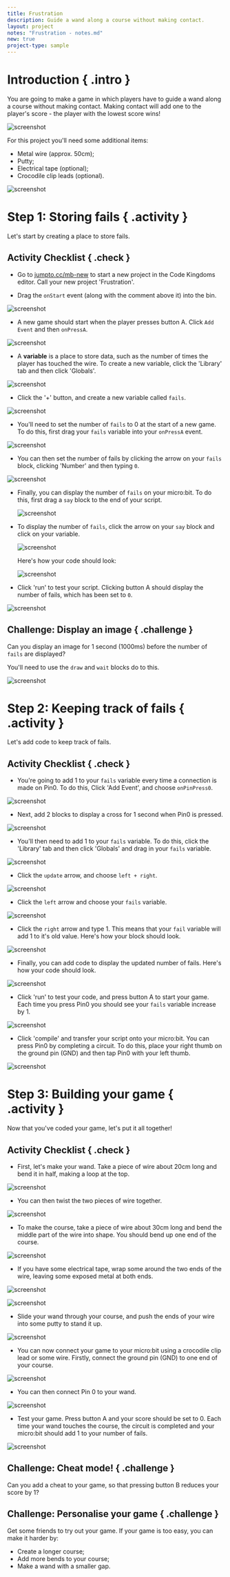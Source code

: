 ```yaml
---
title: Frustration
description: Guide a wand along a course without making contact.
layout: project
notes: "Frustration - notes.md"
new: true
project-type: sample
---
```


# Introduction { .intro }

You are going to make a game in which players have to guide a wand along a course without making contact. Making contact will add one to the player's score - the player with the lowest score wins!

![screenshot](images/frustration-final.jpg)

For this project you'll need some additional items:

+ Metal wire (approx. 50cm);
+ Putty;
+ Electrical tape (optional);
+ Crocodile clip leads (optional).

![screenshot](images/frustration-items.jpg)

# Step 1: Storing fails { .activity }

Let's start by creating a place to store fails.

## Activity Checklist { .check }

+ Go to <a href="http://jumpto.cc/mb-new" target="_blank">jumpto.cc/mb-new</a> to start a new project in the Code Kingdoms editor. Call your new project 'Frustration'.

+ Drag the `onStart` event (along with the comment above it) into the bin.

![screenshot](images/frustration-bin.png)

+ A new game should start when the player presses button A. Click `Add Event` and then `onPressA`.

![screenshot](images/frustration-onPressA.png)

+ A __variable__ is a place to store data, such as the number of times the player has touched the wire. To create a new variable, click the 'Library' tab and then click 'Globals'.

![screenshot](images/frustration-globals.png)

+ Click the '+' button, and create a new variable called `fails`.

![screenshot](images/frustration-fails.png)

+ You'll need to set the number of `fails` to 0 at the start of a new game. To do this, first drag your `fails` variable into your `onPressA` event.

![screenshot](images/frustration-fails-drag.png)

+ You can then set the number of fails by clicking the arrow on your `fails` block, clicking 'Number' and then typing `0`.

![screenshot](images/frustration-fails-set.png)

+ Finally, you can display the number of `fails` on your micro:bit. To do this, first drag a `say` block to the end of your script.

	![screenshot](images/frustration-say.png)

+ To display the number of `fails`, click the arrow on your `say` block and click on your variable.

	![screenshot](images/frustration-say-fails.png)

	Here's how your code should look:

	![screenshot](images/frustration-fails-code.png)

+ Click 'run' to test your script. Clicking button A should display the number of fails, which has been set to `0`.

![screenshot](images/frustration-fails-test.png)

## Challenge: Display an image { .challenge }
Can you display an image for 1 second (1000ms) before the number of `fails` are displayed?

You'll need to use the `draw` and `wait` blocks do to this.

![screenshot](images/frustration-start-img.png)

# Step 2: Keeping track of fails { .activity }

Let's add code to keep track of fails.

## Activity Checklist { .check }

+ You're going to add 1 to your `fails` variable every time a connection is made on Pin0. To do this, Click 'Add Event', and choose `onPinPress0`.

![screenshot](images/frustration-pressPin0.png)

+ Next, add 2 blocks to display a cross for 1 second when Pin0 is pressed.

![screenshot](images/frustration-pin0-x.png)

+ You'll then need to add 1 to your `fails` variable. To do this, click the 'Library' tab and then click 'Globals' and drag in your `fails` variable.

![screenshot](images/frustration-pin0-fails.png)

+ Click the `update` arrow, and choose `left + right`.

![screenshot](images/frustration-pin0-plus.png)

+ Click the `left` arrow and choose your `fails` variable.

![screenshot](images/frustration-pin0-left.png)

+ Click the `right` arrow and type 1. This means that your `fail` variable will add 1 to it's old value. Here's how your block should look.

![screenshot](images/frustration-pin0-right.png)

+ Finally, you can add code to display the updated number of fails. Here's how your code should look.

![screenshot](images/frustration-pin0-code.png)

+ Click 'run' to test your code, and press button A to start your game. Each time you press Pin0 you should see your `fails` variable increase by 1.

![screenshot](images/frustration-pin0-test.png)

+ Click 'compile' and transfer your script onto your micro:bit. You can press Pin0 by completing a circuit. To do this, place your right thumb on the ground pin (GND) and then tap Pin0 with your left thumb.

![screenshot](images/frustration-pin0-compile.png)

# Step 3: Building your game { .activity }

Now that you've coded your game, let's put it all together!

## Activity Checklist { .check }

+ First, let's make your wand. Take a piece of wire about 20cm long and bend it in half, making a loop at the top.

![screenshot](images/frustration-wand-bend.jpg)

+ You can then twist the two pieces of wire together.

![screenshot](images/frustration-wand-twist.jpg)

+ To make the course, take a piece of wire about 30cm long and bend the middle part of the wire into shape. You should bend up one end of the course.

![screenshot](images/frustration-course-bend.jpg)

+ If you have some electrical tape, wrap some around the two ends of the wire, leaving some exposed metal at both ends.

![screenshot](images/frustration-course-tape.jpg)

![screenshot](images/frustration-course-bend-end.jpg)

+ Slide your wand through your course, and push the ends of your wire into some putty to stand it up.

![screenshot](images/frustration-course-putty.jpg)

+ You can now connect your game to your micro:bit using a crocodile clip lead or some wire. Firstly, connect the ground pin (GND) to one end of your course.

![screenshot](images/frustration-gnd-connect.png)

+ You can then connect Pin 0 to your wand.

![screenshot](images/frustration-pin0-connect.jpg)

+ Test your game. Press button A and your score should be set to 0. Each time your wand touches the course, the circuit is completed and your micro:bit should add 1 to your number of fails.

![screenshot](images/frustration-final-jpg)

## Challenge: Cheat mode! { .challenge }
Can you add a cheat to your game, so that pressing button B reduces your score by 1?

## Challenge: Personalise your game { .challenge }
Get some friends to try out your game. If your game is too easy, you can make it harder by:

+ Create a longer course;
+ Add more bends to your course;
+ Make a wand with a smaller gap.
